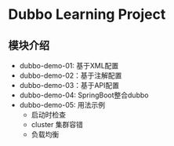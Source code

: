 # Dubbo Learning Project

## 模块介绍
- dubbo-demo-01: 基于XML配置
- dubbo-demo-02：基于注解配置
- dubbo-demo-03：基于API配置
- dubbo-demo-04: SpringBoot整合dubbo
- dubbo-demo-05: 用法示例
    - 启动时检查
    - cluster 集群容错
    - 负载均衡
